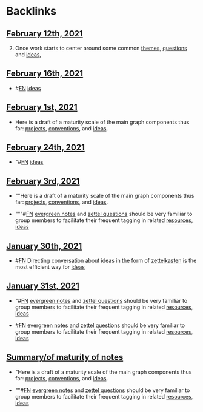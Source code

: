 
# Backlinks
## [February 12th, 2021](<February 12th, 2021.md>)
2. Once work starts to center around some common [themes](<themes.md>), [questions](<questions.md>) and [ideas](<ideas.md>),

## [February 16th, 2021](<February 16th, 2021.md>)
- #[FN](<FN.md>) [ideas](<ideas.md>)

## [February 1st, 2021](<February 1st, 2021.md>)
- Here is a draft of a maturity scale of the main graph components thus far: [projects](<projects.md>), [conventions](<conventions.md>), and [ideas](<ideas.md>).

## [February 24th, 2021](<February 24th, 2021.md>)
- "#[FN](<FN.md>) [ideas](<ideas.md>)

## [February 3rd, 2021](<February 3rd, 2021.md>)
- ""Here is a draft of a maturity scale of the main graph components thus far: [projects](<projects.md>), [conventions](<conventions.md>), and [ideas](<ideas.md>).

- """#[FN](<FN.md>) [evergreen notes](<evergreen notes.md>) and [zettel questions](<zettel questions.md>) should be very familiar to group members to facilitate their frequent tagging in related [resources](<resources.md>), [ideas](<ideas.md>)

## [January 30th, 2021](<January 30th, 2021.md>)
- #[FN](<FN.md>) Directing conversation about ideas in the form of [zettelkasten](<zettelkasten.md>) is the most efficient way for [ideas](<ideas.md>)

## [January 31st, 2021](<January 31st, 2021.md>)
- "#[FN](<FN.md>) [evergreen notes](<evergreen notes.md>) and [zettel questions](<zettel questions.md>) should be very familiar to group members to facilitate their frequent tagging in related [resources](<resources.md>), [ideas](<ideas.md>)

- #[FN](<FN.md>) [evergreen notes](<evergreen notes.md>) and [zettel questions](<zettel questions.md>) should be very familiar to group members to facilitate their frequent tagging in related [resources](<resources.md>), [ideas](<ideas.md>)

## [Summary/of maturity of notes](<Summary/of maturity of notes.md>)
- "Here is a draft of a maturity scale of the main graph components thus far: [projects](<projects.md>), [conventions](<conventions.md>), and [ideas](<ideas.md>).

- ""#[FN](<FN.md>) [evergreen notes](<evergreen notes.md>) and [zettel questions](<zettel questions.md>) should be very familiar to group members to facilitate their frequent tagging in related [resources](<resources.md>), [ideas](<ideas.md>)

